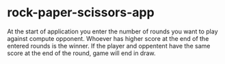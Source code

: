 # rock-paper-scissors-app
At the start of application you enter the number of rounds you want to play against compute opponent. Whoever has higher score at the end of the entered rounds is the winner. If the player and oppentent have the same score at the end of the round, game will end in draw.
